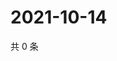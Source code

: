 # 2021-10-14

共 0 条

<!-- BEGIN WEIBO -->
<!-- 最后更新时间 Thu Oct 14 2021 00:00:49 GMT+0800 (China Standard Time) -->

<!-- END WEIBO -->
